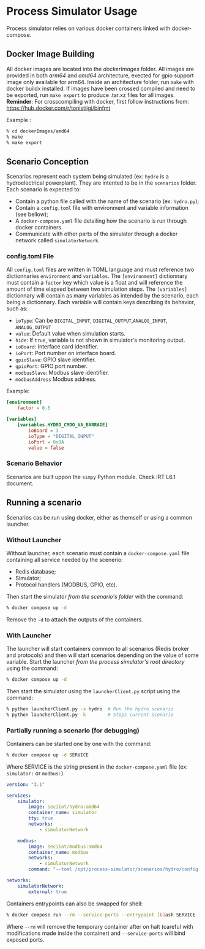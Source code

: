 # Process Simulator Usage

Process simulator relies on various docker containers linked with docker-compose.

## Docker Image Building

All docker images are located into the *dockerImages* folder.
All images are provided in both *arm64* and *amd64* architecture, exected for gpio support image only available for arm64.
Inside an architecture folder, run `make` with docker buildx installed.
If images have been crossed compiled and need to be exported, run `make export` to produce .tar.xz files for all images.
__Reminder__: For crosscompiling with docker, first follow instructions from: https://hub.docker.com/r/tonistiigi/binfmt

Example :

```sh
% cd dockerImages/amd64
% make
% make export
```

## Scenario Conception

Scenarios represent each system being simulated (ex: `hydro` is a hydroelectrical powerplant).
They are intented to be in the `scenarios` folder.
Each scenario is expected to:

- Contain a python file called with the name of the scenario (ex: `hydro.py`);
- Contain a `config.toml` file with environment and variable information (see bellow);
- A `docker-compose.yaml` file detailing how the scenario is run through docker containers.
- Communicate with other parts of the simulator through a docker network called `simulatorNetwork`.

### config.toml File

All `config.toml` files are written in TOML language and must reference two dictionnaries `environment` and `variables`.
The `[environment]` dictionnary must contain a `factor` key which value is a float and will reference the amount of time elapsed between two simulation steps.
The `[variables]` dictionnary will contain as many variables as intended by the scenario, each being a dictionnary.
Each variable will contain keys describing its behavior, such as:

- `ioType`: Can be `DIGITAL_INPUT`, `DIGITAL_OUTPUT`,`ANALOG_INPUT`, `ANALOG_OUTPUT`
- `value`: Default value when simulation starts.
- `hide`: If `true`, variable is not shown in simulator's monitoring output.
- `ioBoard`: Interface card identifier.
- `ioPort`: Port number on interface board.
- `gpioSlave`: GPIO slave identifier.
- `gpioPort`: GPIO port number.
- `modbusSlave`: Modbus slave identifier.
- `modbusAddress` Modbus address.

Example:

```toml
[environment]                                                                                            
    factor = 0.5                                    

[variables]                                         
    [variables.HYDRO_CMDO_VA_BARRAGE]
        ioBoard = 3                                 
        ioType = "DIGITAL_INPUT"   
        ioPort = 0x0A                               
        value = false
```

### Scenario Behavior

Scenarios are built uppon the `simpy` Python module.
Check IRT L6.1 document.

## Running a scenario

Scenarios cas be run using docker, either as themself or using a common launcher.

### Without Launcher

Without launcher, each scenario must contain a `docker-compose.yaml` file containing all service needed by the scenerio:

- Redis database;
- Simulator;
- Protocol handlers (MODBUS, GPIO, etc).

Then start the simulator _from the scenario's folder_ with the command:

```sh
% docker compose up -d
```

Remove the `-d` to attach the outputs of the containers.

### With Launcher

The launcher will start containers common to all scenarios (Redis broker and protocols) and
then will start scenarios depending on the value of some variable.
Start the launcher _from the process simulator's root directory_ using the command:

```sh
% docker compose up -d
```

Then start the simulator using the `launcherClient.py` script using the command:

```sh
% python launcherClient.py -s hydro  # Run the hydro scenario
% python launcherClient.py -k        # Stops current scenario
```

### Partially running a scenario (for debugging)

Containers can be started one by one with the command:

```sh
% docker compose up -d SERVICE
```

Where SERVICE is the string present in the `docker-compose.yaml` file (ex: `simulator:` or `modbus:`)

```yaml
version: "3.1"

services:
    simulator:
        image: seciiot/hydro:amd64
        container_name: simulator
        tty: true
        networks:
            - simulatorNetwork

    modbus:
        image: seciiot/modbus:amd64
        container_name: modbus
        networks:
            - simulatorNetwork
        command: "--toml /opt/process-simulator/scenarios/hydro/config.toml --slaves 1"

networks:
    simulatorNetwork:
        external: true
```

Containers entrypoints can also be swapped for shell:

```sh
% docker compose run --rm --service-ports --entrypoint [b]ash SERVICE
```

Where `--rm` will remove the temporary container after on halt (careful with
modifications made inside the container) and `--service-ports` will bind
exposed ports.
